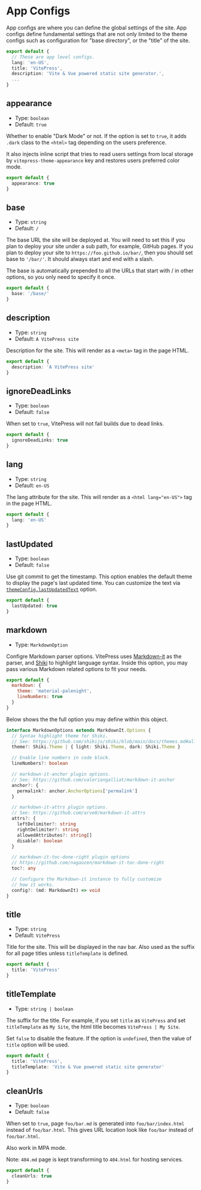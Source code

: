 # App Configs

App configs are where you can define the global settings of the site. App configs define fundamental settings that are not only limited to the theme configs such as configuration for "base directory", or the "title" of the site.

```ts
export default {
  // These are app level configs.
  lang: 'en-US',
  title: 'VitePress',
  description: 'Vite & Vue powered static site generator.',
  ...
}
```

## appearance

- Type: `boolean`
- Default: `true`

Whether to enable "Dark Mode" or not. If the option is set to `true`, it adds `.dark` class to the `<html>` tag depending on the users preference.

It also injects inline script that tries to read users settings from local storage by `vitepress-theme-appearance` key and restores users preferred color mode.

```ts
export default {
  appearance: true
}
```

## base

- Type: `string`
- Default: `/`

The base URL the site will be deployed at. You will need to set this if you plan to deploy your site under a sub path, for example, GitHub pages. If you plan to deploy your site to `https://foo.github.io/bar/`, then you should set base to `'/bar/'`. It should always start and end with a slash.

The base is automatically prepended to all the URLs that start with / in other options, so you only need to specify it once.

```ts
export default {
  base: '/base/'
}
```

## description

- Type: `string`
- Default: `A VitePress site`

Description for the site. This will render as a `<meta>` tag in the page HTML.

```ts
export default {
  description: 'A VitePress site'
}
```

## ignoreDeadLinks

- Type: `boolean`
- Default: `false`

When set to `true`, VitePress will not fail builds due to dead links.

```ts
export default {
  ignoreDeadLinks: true
}
```

## lang

- Type: `string`
- Default: `en-US`

The lang attribute for the site. This will render as a `<html lang="en-US">` tag in the page HTML.

```ts
export default {
  lang: 'en-US'
}
```

## lastUpdated

- Type: `boolean`
- Default: `false`

Use git commit to get the timestamp. This option enables the default theme to display the page's last updated time. You can customize the text via [`themeConfig.lastUpdatedText`](theme-configs#lastupdatedtext) option.

```ts
export default {
  lastUpdated: true
}
```

## markdown

- Type: `MarkdownOption`

Configre Markdown parser options. VitePress uses [Markdown-it](https://github.com/markdown-it/markdown-it) as the parser, and [Shiki](https://shiki.matsu.io/) to highlight language syntax. Inside this option, you may pass various Markdown related options to fit your needs.

```js
export default {
  markdown: {
    theme: 'material-palenight',
    lineNumbers: true
  }
}
```

Below shows the the full option you may define within this object.

```ts
interface MarkdownOptions extends MarkdownIt.Options {
  // Syntax highlight theme for Shiki.
  // See: https://github.com/shikijs/shiki/blob/main/docs/themes.md#all-themes
  theme?: Shiki.Theme | { light: Shiki.Theme, dark: Shiki.Theme }

  // Enable line numbers in code block.
  lineNumbers?: boolean

  // markdown-it-anchor plugin options.
  // See: https://github.com/valeriangalliat/markdown-it-anchor
  anchor?: {
    permalink?: anchor.AnchorOptions['permalink']
  }

  // markdown-it-attrs plugin options.
  // See: https://github.com/arve0/markdown-it-attrs
  attrs?: {
    leftDelimiter?: string
    rightDelimiter?: string
    allowedAttributes?: string[]
    disable?: boolean
  }

  // markdown-it-toc-done-right plugin options
  // https://github.com/nagaozen/markdown-it-toc-done-right
  toc?: any

  // Configure the Markdown-it instance to fully customize
  // how it works.
  config?: (md: MarkdownIt) => void
}
```

## title

- Type: `string`
- Default: `VitePress`

Title for the site. This will be displayed in the nav bar. Also used as the suffix for all page titles unless `titleTemplate` is defined.

```ts
export default {
  title: 'VitePress'
}
```

## titleTemplate

- Type: `string | boolean`

The suffix for the title. For example, if you set `title` as `VitePress` and set `titleTemplate` as `My Site`, the html title becomes `VitePress | My Site`.

Set `false` to disable the feature. If the option is `undefined`, then the value of `title` option will be used.

```ts
export default {
  title: 'VitePress',
  titleTemplate: 'Vite & Vue powered static site generator'
}
```

## cleanUrls

- Type: `boolean`
- Default: `false`

When set to `true`, page `foo/bar.md` is generated into `foo/bar/index.html` instead of `foo/bar.html`. This gives URL location look like `foo/bar` instead of `foo/bar.html`.

Also work in MPA mode.

Note: `404.md` page is kept transforming to `404.html` for hosting services.

```ts
export default {
  cleanUrls: true
}
```

